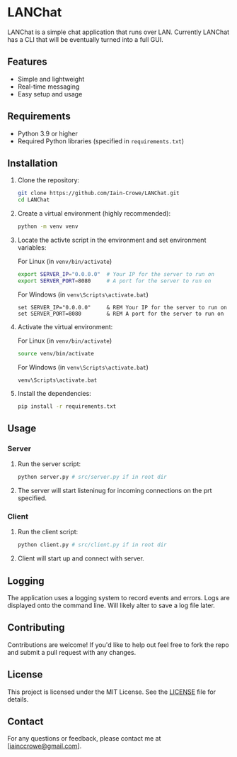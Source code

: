 # LANChat

LANChat is a simple chat application that runs over LAN. Currently LANChat has a CLI that will be eventually turned into a full GUI.

## Features

-   Simple and lightweight
-   Real-time messaging
-   Easy setup and usage

## Requirements

-   Python 3.9 or higher
-   Required Python libraries (specified in `requirements.txt`)

## Installation

1. Clone the repository:

    ```bash
    git clone https://github.com/Iain-Crowe/LANChat.git
    cd LANChat
    ```

2. Create a virtual environment (highly recommended):

    ```bash
    python -m venv venv
    ```

3. Locate the activte script in the environment and set environment variables:

    For Linux (in `venv/bin/activate`)

    ```bash
    export SERVER_IP="0.0.0.0"  # Your IP for the server to run on
    export SERVER_PORT=8080     # A port for the server to run on
    ```

    For Windows (in `venv\Scripts\activate.bat`)

    ```batch
    set SERVER_IP="0.0.0.0"     & REM Your IP for the server to run on
    set SERVER_PORT=8080        & REM A port for the server to run on
    ```

4. Activate the virtual environment:

    For Linux (in `venv/bin/activate`)

    ```bash
    source venv/bin/activate
    ```

    For Windows (in `venv\Scripts\activate.bat`)

    ```batch
    venv\Scripts\activate.bat
    ```

5. Install the dependencies:

    ```bash
    pip install -r requirements.txt
    ```

## Usage

### Server

1. Run the server script:

    ```bash
    python server.py # src/server.py if in root dir
    ```

2. The server will start listeninug for incoming connections on the prt specified.

### Client

1. Run the client script:

    ```bash
    python client.py # src/client.py if in root dir
    ```

2. Client will start up and connect with server.

## Logging

The application uses a logging system to record events and errors. Logs are displayed onto the command line. Will likely alter to save a log file later.

## Contributing

Contributions are welcome! If you'd like to help out feel free to fork the repo and submit a pull request with any changes.

## License

This project is licensed under the MIT License. See the [LICENSE](LICENSE.md) file for details.

## Contact

For any questions or feedback, please contact me at [iainccrowe@gmail.com].
